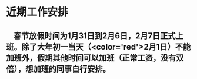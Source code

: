 # 近期工作安排
## &nbsp;&nbsp;&nbsp;&nbsp;春节放假时间为1月31日到2月6日，2月7日正式上班。除了大年初一当天（<color='red'>2月1日</color>）不能加班外，假期其他时间可以加班（正常工资，没有双倍），想加班的同事自行安排。

